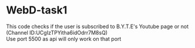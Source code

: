 # WebD-task1
This code checks if the user is subscribed to B.Y.T.E's Youtube page or not (Channel ID:UCgIzTPYitha6idOdrr7M8sQ)
<br>
Use port 5500 as api will only work on that port
<br>
